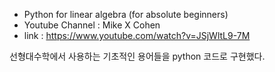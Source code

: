 - Python for linear algebra (for absolute beginners)
- Youtube Channel : Mike X Cohen
- link : https://www.youtube.com/watch?v=JSjWltL9-7M



선형대수학에서 사용하는 기초적인 용어들을 python 코드로 구현했다.